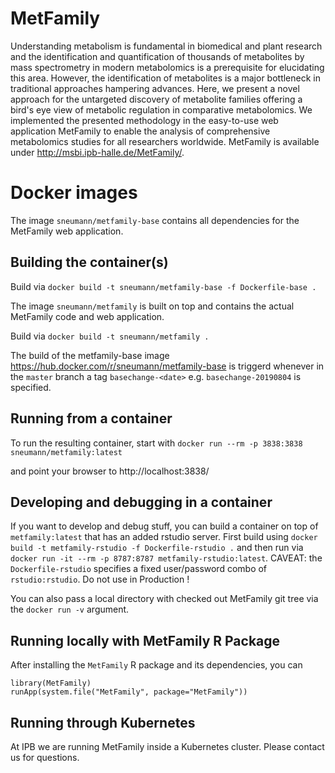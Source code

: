 # MetFamily
Understanding metabolism is fundamental in biomedical and plant research and the identification and quantification of thousands of metabolites by mass spectrometry in modern metabolomics is a prerequisite for elucidating this area. However, the identification of metabolites is a major bottleneck in traditional approaches hampering advances. Here, we present a novel approach for the untargeted discovery of metabolite families offering a bird's eye view of metabolic regulation in comparative metabolomics. We implemented the presented methodology in the easy-to-use web application MetFamily to enable the analysis of comprehensive metabolomics studies for all researchers worldwide.  MetFamily is available under http://msbi.ipb-halle.de/MetFamily/.

# Docker images
The image `sneumann/metfamily-base` contains all dependencies 
for the MetFamily web application.

## Building the container(s)
Build via `docker build -t sneumann/metfamily-base -f Dockerfile-base . `

The image `sneumann/metfamily` is built on top and contains 
the actual MetFamily code and web application. 

Build via `docker build -t sneumann/metfamily . `

The build of the metfamily-base image https://hub.docker.com/r/sneumann/metfamily-base is triggerd whenever in the `master` branch a tag `basechange-<date>` e.g. `basechange-20190804` is specified.

## Running from a container

To run the resulting container, start with 
`docker run --rm -p 3838:3838 sneumann/metfamily:latest`

and point your browser to http://localhost:3838/

## Developing and debugging in a container

If you want to develop and debug stuff, you can build a container 
on top of `metfamily:latest` that has an added rstudio server. 
First build using `docker build -t metfamily-rstudio -f Dockerfile-rstudio .`
and then run via `docker run -it --rm -p 8787:8787 metfamily-rstudio:latest`.
CAVEAT: the `Dockerfile-rstudio` specifies a fixed user/password combo
of `rstudio:rstudio`. Do not use in Production !

You can also pass a local directory with checked out MetFamily git tree 
via the `docker run -v` argument.

## Running locally with MetFamily R Package

After installing the `MetFamily` R package and its dependencies, you can 
```
library(MetFamily)
runApp(system.file("MetFamily", package="MetFamily"))
```

## Running through Kubernetes

At IPB we are running MetFamily inside a Kubernetes cluster. 
Please contact us for questions.

